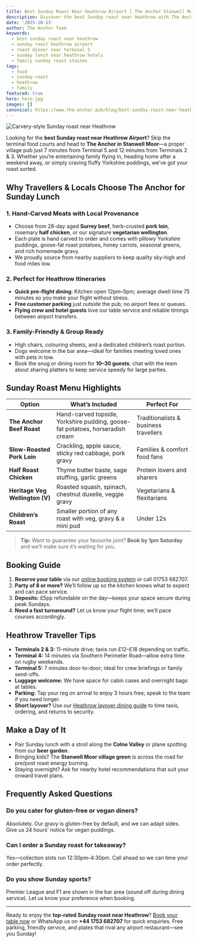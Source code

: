 ```yaml
---
title: Best Sunday Roast Near Heathrow Airport | The Anchor Stanwell Moor
description: Discover the best Sunday roast near Heathrow with The Anchor's hand-carved meats, veggie options, and family-friendly dining just 7 minutes from Terminal 5.
date: '2025-10-13'
author: The Anchor Team
keywords:
  - best sunday roast near heathrow
  - sunday roast heathrow airport
  - roast dinner near terminal 5
  - sunday lunch near heathrow hotels
  - family sunday roast staines
tags:
  - food
  - sunday-roast
  - heathrow
  - family
featured: true
hero: hero.jpg
images: []
canonical: https://www.the-anchor.pub/blog/best-sunday-roast-near-heathrow
---
```


![Carvery-style Sunday roast near Heathrow](/images/food/sunday-roast/the-anchor-sunday-roast-stanwell-moor.jpg)

Looking for the **best Sunday roast near Heathrow Airport**? Skip the terminal food courts and head to **The Anchor in Stanwell Moor**—a proper village pub just 7 minutes from Terminal 5 and 12 minutes from Terminals 2 & 3. Whether you’re entertaining family flying in, heading home after a weekend away, or simply craving fluffy Yorkshire puddings, we’ve got your roast sorted.

## Why Travellers & Locals Choose The Anchor for Sunday Lunch

### 1. Hand-Carved Meats with Local Provenance
- Choose from 28-day aged **Surrey beef**, herb-crusted **pork loin**, rosemary **half chicken**, or our signature **vegetarian wellington**.
- Each plate is hand carved to order and comes with pillowy Yorkshire puddings, goose-fat roast potatoes, honey carrots, seasonal greens, and rich homemade gravy.
- We proudly source from nearby suppliers to keep quality sky-high and food miles low.

### 2. Perfect for Heathrow Itineraries
- **Quick pre-flight dining**: Kitchen open 12pm–5pm; average dwell time 75 minutes so you make your flight without stress.
- **Free customer parking** just outside the pub; no airport fees or queues.
- **Flying crew and hotel guests** love our table service and reliable timings between airport transfers.

### 3. Family-Friendly & Group Ready
- High chairs, colouring sheets, and a dedicated children’s roast portion.
- Dogs welcome in the bar area—ideal for families meeting loved ones with pets in tow.
- Book the snug or dining room for **10–30 guests**; chat with the team about sharing platters to keep service speedy for large parties.

## Sunday Roast Menu Highlights

| Option | What’s Included | Perfect For |
| --- | --- | --- |
| **The Anchor Beef Roast** | Hand-carved topside, Yorkshire pudding, goose-fat potatoes, horseradish cream | Traditionalists & business travellers |
| **Slow-Roasted Pork Loin** | Crackling, apple sauce, sticky red cabbage, pork gravy | Families & comfort food fans |
| **Half Roast Chicken** | Thyme butter baste, sage stuffing, garlic greens | Protein lovers and sharers |
| **Heritage Veg Wellington (V)** | Roasted squash, spinach, chestnut duxelle, veggie gravy | Vegetarians & flexitarians |
| **Children’s Roast** | Smaller portion of any roast with veg, gravy & a mini pud | Under 12s |

> **Tip:** Want to guarantee your favourite joint? **Book by 1pm Saturday** and we’ll make sure it’s waiting for you.

## Booking Guide

1. **Reserve your table** via our [online booking system](/book-table) or call 01753 682707.
2. **Party of 8 or more?** We’ll follow up so the kitchen knows what to expect and can pace service.
3. **Deposits:** £5pp refundable on the day—keeps your space secure during peak Sundays.
4. **Need a fast turnaround?** Let us know your flight time; we’ll pace courses accordingly.

## Heathrow Traveller Tips

- **Terminals 2 & 3:** 11-minute drive; taxis run £12–£18 depending on traffic.
- **Terminal 4:** 14 minutes via Southern Perimeter Road—allow extra time on rugby weekends.
- **Terminal 5:** 7 minutes door-to-door; ideal for crew briefings or family send-offs.
- **Luggage welcome:** We have space for cabin cases and overnight bags at tables.
- **Parking:** Tap your reg on arrival to enjoy 3 hours free; speak to the team if you need longer.
- **Short layover?** Use our [Heathrow layover dining guide](/heathrow-layover-dining) to time taxis, ordering, and returns to security.

## Make a Day of It

- Pair Sunday lunch with a stroll along the **Colne Valley** or plane spotting from our **beer garden**.
- Bringing kids? The **Stanwell Moor village green** is across the road for pre/post roast energy burning.
- Staying overnight? Ask for nearby hotel recommendations that suit your onward travel plans.

## Frequently Asked Questions

### Do you cater for gluten-free or vegan diners?
Absolutely. Our gravy is gluten-free by default, and we can adapt sides. Give us 24 hours’ notice for vegan puddings.

### Can I order a Sunday roast for takeaway?
Yes—collection slots run 12:30pm–4:30pm. Call ahead so we can time your order perfectly.

### Do you show Sunday sports?
Premier League and F1 are shown in the bar area (sound off during dining service). Let us know your preference when booking.

---

Ready to enjoy the **top-rated Sunday roast near Heathrow**? [Book your table now](/book-table) or WhatsApp us on **+44 1753 682707** for quick enquiries. Free parking, friendly service, and plates that rival any airport restaurant—see you Sunday!
